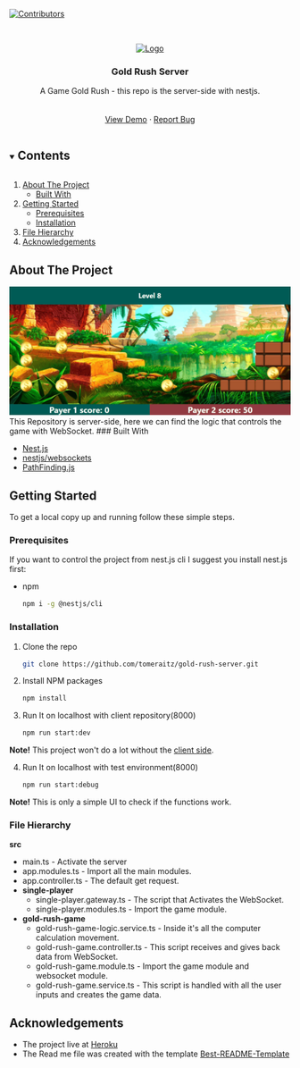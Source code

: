 [![Contributors][contributors-shield]][contributors-url]



<!-- PROJECT LOGO -->
<br />
<p align="center">
  <a href="https://github.com/tomeraitz/gold-rush-server">
    <img src="./doc_images/gold-rush.ico" alt="Logo" width="80" height="80">
  </a>

  <h3 align="center">Gold Rush Server</h3>

  <p align="center">
  A Game Gold Rush - this repo is the server-side with nestjs.
    <br />
    <br />
    <br />
    <a href="https://gold-rush.netlify.app/">View Demo</a>
    ·
    <a href="https://github.com/tomeraitz/gold-rush-server/issues">Report Bug</a>
  </p>
</p>



<!-- TABLE OF CONTENTS -->
<details open="open">
  <summary><h2 style="display: inline-block">Contents</h2></summary>
  <ol>
    <li>
      <a href="#about-the-project">About The Project</a>
      <ul>
        <li><a href="#built-with">Built With</a></li>
      </ul>
    </li>
    <li>
      <a href="#getting-started">Getting Started</a>
      <ul>
        <li><a href="#prerequisites">Prerequisites</a></li>
        <li><a href="#installation">Installation</a></li>
      </ul>
    </li>
    <li><a href="#File">File Hierarchy</a></li>
    <li><a href="#acknowledgements">Acknowledgements</a></li>
  </ol>
</details>



<!-- ABOUT THE PROJECT -->
## About The Project

<img src="./doc_images/gold-rush.gif" />
This Repository is server-side, here we can find the logic that controls the game with WebSocket.
### Built With

* [Nest.js](https://nestjs.com/)
* [nestjs/websockets](https://www.npmjs.com/package/@nestjs/websockets)
* [PathFinding.js](https://www.npmjs.com/package/pathfinding)

## Getting Started
To get a local copy up and running follow these simple steps.

### Prerequisites
If you want to control the project from nest.js cli I suggest you install nest.js first: 
* npm
  ```sh
  npm i -g @nestjs/cli
  ```

### Installation

1. Clone the repo
   ```sh
   git clone https://github.com/tomeraitz/gold-rush-server.git
   ```
2. Install NPM packages
   ```sh
   npm install
   ```
3. Run It on localhost with client repository(8000)
    ```sh
   npm run start:dev 
   ```
**Note!** This project won't do a lot without the [client side](https://github.com/tomeraitz/gold-rush-client).

4. Run It on localhost with test environment(8000) 
    ```sh
   npm run start:debug 
   ```
**Note!** This is only a simple UI to check if the functions work.

<!-- USAGE EXAMPLES -->
<h3 id="File">File Hierarchy</h3>

**src**
  - main.ts - Activate the server
  - app.modules.ts - Import all the main modules.
  - app.controller.ts - The default get request.
-  **single-player**
    - single-player.gateway.ts - The script that Activates the WebSocket.
    - single-player.modules.ts - Import the game module.
-  **gold-rush-game**
    - gold-rush-game-logic.service.ts - Inside it's all the computer calculation movement.
    - gold-rush-game.controller.ts - This script receives and gives back data from WebSocket.
    - gold-rush-game.module.ts - Import the game module and websocket module.
    - gold-rush-game.service.ts - This script is handled with all the user inputs and creates the game data.
## Acknowledgements

* The project live at [Heroku](https://devcenter.heroku.com/)
* The Read me file was created with the template [Best-README-Template](https://github.com/othneildrew/Best-README-Template)

[contributors-shield]: https://img.shields.io/github/contributors/tomeraitz/gold-rush-server?color=green&style=for-the-badge
[contributors-url]: https://github.com/tomeraitz/gold-rush-server/graphs/contributors
